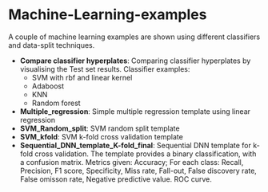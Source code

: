 # Machine-Learning-examples
A couple of machine learning examples are shown using different classifiers and data-split techniques.

- **Compare classifier hyperplates**: Comparing classifier hyperplates by visualising the Test set results. Classifier examples:
  * SVM with rbf and linear kernel
  * Adaboost
  * KNN
  * Random forest
 - **Multiple_regression**: Simple multiple regression template using linear regression
 - **SVM_Random_split**: SVM random split template
 - **SVM_kfold**: SVM k-fold cross validation template
 - **Sequential_DNN_template_K-fold_final**: Sequential DNN template for k-fold cross validation. The template provides a binary classification, with a confusion matrix. Metrics given: Accuracy; For each class: Recall, Precision, F1 score, Specificity, Miss rate, Fall-out, False discovery rate, False omisson rate, Negative predictive value. ROC curve.





